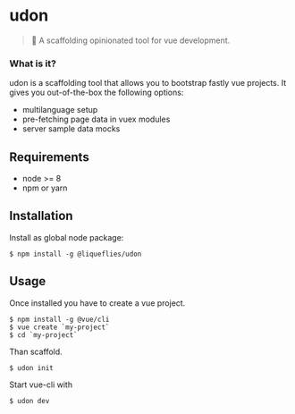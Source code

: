 # udon 

> 🍜 A scaffolding opinionated tool for vue development.

### What is it?
udon is a scaffolding tool that allows you to bootstrap fastly vue projects. It gives you out-of-the-box the following options:

- multilanguage setup
- pre-fetching page data in vuex modules
- server sample data mocks

## Requirements
 - node >= 8
 - npm or yarn

## Installation
Install as global node package:
```
$ npm install -g @liqueflies/udon
```

## Usage
Once installed you have to create a vue project.

```
$ npm install -g @vue/cli
$ vue create `my-project`
$ cd `my-project`
```

Than scaffold.
```
$ udon init
```

Start vue-cli with
```
$ udon dev
```